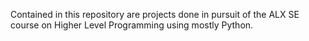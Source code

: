 Contained in this repository are projects done in pursuit of the ALX SE course on Higher Level Programming using mostly Python.